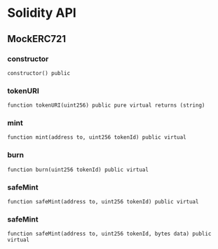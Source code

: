 # Solidity API

## MockERC721

### constructor

```solidity
constructor() public
```

### tokenURI

```solidity
function tokenURI(uint256) public pure virtual returns (string)
```

### mint

```solidity
function mint(address to, uint256 tokenId) public virtual
```

### burn

```solidity
function burn(uint256 tokenId) public virtual
```

### safeMint

```solidity
function safeMint(address to, uint256 tokenId) public virtual
```

### safeMint

```solidity
function safeMint(address to, uint256 tokenId, bytes data) public virtual
```


